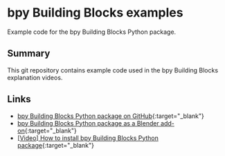 # bpy Building Blocks examples

Example code for the bpy Building Blocks Python package.

## Summary
This git repository contains example code used in the bpy Building Blocks explanation videos.

## Links

* [bpy Building Blocks Python package on GitHub](https://github.com/CGArtPython/bpy_building_blocks){:target="_blank"}
* [bpy Building Blocks Python package as a Blender add-on](https://github.com/CGArtPython/bpy_building_blocks_addon){:target="_blank"}
* [[Video] How to install bpy Building Blocks Python package](https://www.youtube.com/watch?v=_irmuKXjhS0){:target="_blank"}

